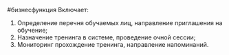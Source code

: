 #бизнесфункция 
Включает:  
1. Определение перечня обучаемых лиц, направление приглашения на обучение;  
2. Назначение тренинга в системе, проведение очной сессии;  
3. Мониторинг прохождение тренинга, направление напоминаний.